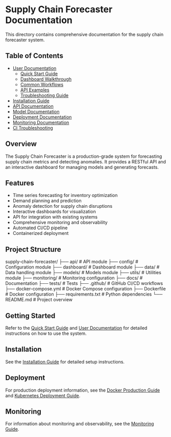 # Supply Chain Forecaster Documentation

This directory contains comprehensive documentation for the supply chain forecaster system.

## Table of Contents

- [User Documentation](usage/index.md)
  - [Quick Start Guide](usage/quickstart.md)
  - [Dashboard Walkthrough](usage/dashboard_walkthrough.md)
  - [Common Workflows](usage/common_workflows.md)
  - [API Examples](usage/api_examples.md)
  - [Troubleshooting Guide](usage/troubleshooting.md)
- [Installation Guide](installation/installation.md)
- [API Documentation](api/api.md)
- [Model Documentation](models/models.md)
- [Deployment Documentation](deployment/docker_production.md)
- [Monitoring Documentation](deployment/monitoring.md)
- [CI Troubleshooting](CI_TROUBLESHOOTING.md)

## Overview

The Supply Chain Forecaster is a production-grade system for forecasting supply chain metrics and detecting anomalies. It provides a RESTful API and an interactive dashboard for managing models and generating forecasts.

## Features

- Time series forecasting for inventory optimization
- Demand planning and prediction
- Anomaly detection for supply chain disruptions
- Interactive dashboards for visualization
- API for integration with existing systems
- Comprehensive monitoring and observability
- Automated CI/CD pipeline
- Containerized deployment

## Project Structure
supply-chain-forecaster/
├── api/               # API module
├── config/            # Configuration module
├── dashboard/         # Dashboard module
├── data/              # Data handling module
├── models/            # Models module
├── utils/             # Utilities module
├── monitoring/        # Monitoring configuration
├── docs/              # Documentation
├── tests/             # Tests
├── .github/           # GitHub CI/CD workflows
├── docker-compose.yml # Docker Compose configuration
├── Dockerfile         # Docker configuration
├── requirements.txt   # Python dependencies
└── README.md          # Project overview

## Getting Started

Refer to the [Quick Start Guide](usage/quickstart.md) and [User Documentation](usage/index.md) for detailed instructions on how to use the system.

## Installation

See the [Installation Guide](installation/installation.md) for detailed setup instructions.

## Deployment

For production deployment information, see the [Docker Production Guide](deployment/docker_production.md) and [Kubernetes Deployment Guide](../k8s/README.md).

## Monitoring

For information about monitoring and observability, see the [Monitoring Guide](deployment/monitoring.md).
